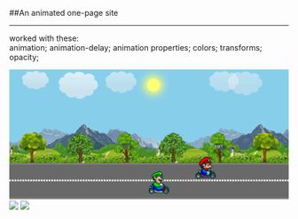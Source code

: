 ##An animated one-page site

<hr />
worked with these:
<br />
animation;
animation-delay;
animation properties;
colors;
transforms;
opacity;

![alt text](img/for_readme/day.png "Title Text")
<img src="img/for_readme/day.pnj" />
<img src="img/for_readme/night" />
